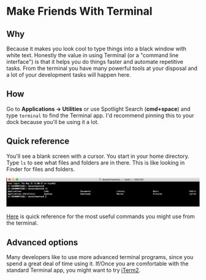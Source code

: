 # Make Friends With Terminal

## Why

Because it makes you look cool to type things into a black window with white text.
Honestly the value in using Terminal (or a "command line interface") is that it helps
you do things faster and automate repetitive tasks. From the terminal you have many
powerful tools at your disposal and a lot of your development tasks will happen here.

## How

Go to **Applications → Utilities** or use Spotlight Search (**cmd+space**) and type
`terminal` to find the Terminal app. I'd recommend pinning this to your dock because
you'll be using it a lot.

## Quick reference

You'll see a blank screen with a cursor. You start in your home directory. Type `ls` to
see what files and folders are in there. This is like looking in Finder for files and
folders.

![an example new terminal](../images/install-fest/install_terminal.png)

[Here](shell.md) is quick reference for the most useful commands you might use from the
terminal.

## Advanced options

Many developers like to use more advanced terminal programs, since you spend a great deal
of time using it. If/Once you are comfortable with the standard Terminal app, you might
want to try [iTerm2](https://www.iterm2.com/). 
